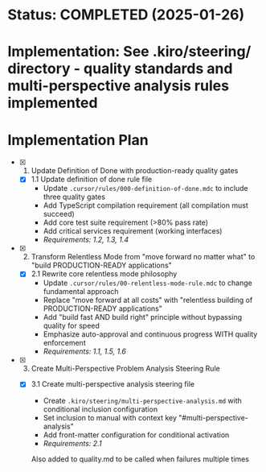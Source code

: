 # Status: COMPLETED (2025-01-26)
# Implementation: See .kiro/steering/ directory - quality standards and multi-perspective analysis rules implemented

# Implementation Plan

- [x] 1. Update Definition of Done with production-ready quality gates
  - [x] 1.1 Update definition of done rule file
    - Update `.cursor/rules/000-definition-of-done.mdc` to include three quality gates
    - Add TypeScript compilation requirement (all compilation must succeed)
    - Add core test suite requirement (>80% pass rate)
    - Add critical services requirement (working interfaces)
    - _Requirements: 1.2, 1.3, 1.4_

- [x] 2. Transform Relentless Mode from "move forward no matter what" to "build PRODUCTION-READY applications"
  - [x] 2.1 Rewrite core relentless mode philosophy
    - Update `.cursor/rules/00-relentless-mode-rule.mdc` to change fundamental approach
    - Replace "move forward at all costs" with "relentless building of PRODUCTION-READY applications"
    - Add "build fast AND build right" principle without bypassing quality for speed
    - Emphasize auto-approval and continuous progress WITH quality enforcement
    - _Requirements: 1.1, 1.5, 1.6_

- [x] 3. Create Multi-Perspective Problem Analysis Steering Rule
  - [x] 3.1 Create multi-perspective analysis steering file
    - Create `.kiro/steering/multi-perspective-analysis.md` with conditional inclusion configuration
    - Set inclusion to manual with context key "#multi-perspective-analysis"
    - Add front-matter configuration for conditional activation
    - _Requirements: 2.1_

    Also added to quality.md to be called when failures multiple times